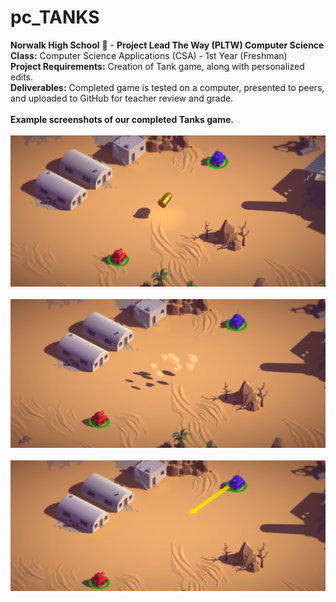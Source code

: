 # pc_TANKS
<b>Norwalk High School</b> :school: - <b>Project Lead The Way (PLTW) Computer Science</b><br>
<b>Class:</b> Computer Science Applications (CSA) - 1st Year (Freshman)<br>
<b>Project Requirements:</b> Creation of Tank game, along with personalized edits.<br>
<b>Deliverables:</b> Completed game is tested on a computer, presented to peers, and uploaded to GitHub for teacher review and grade.   
<br>
<b>Example screenshots of our completed Tanks game.</b><br><br>
![Alt text](https://github.com/pcephass/pc_TANKS/blob/master/screenshots/pic1.png "English Unfilled Version")
<br><br>
![Alt text](https://github.com/pcephass/pc_TANKS/blob/master/screenshots/pic2.jpg "English Filled Version")
<br><br>
![Alt text](https://github.com/pcephass/pc_TANKS/blob/master/screenshots/pic3.jpg "English Email Version")
<br><br>
